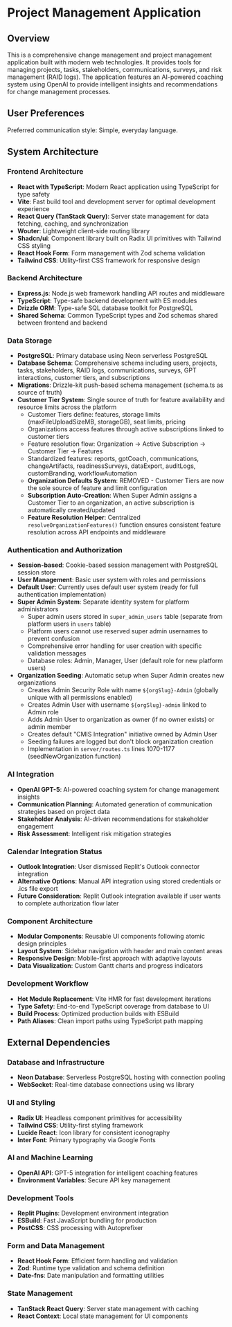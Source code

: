 # Project Management Application

## Overview

This is a comprehensive change management and project management application built with modern web technologies. It provides tools for managing projects, tasks, stakeholders, communications, surveys, and risk management (RAID logs). The application features an AI-powered coaching system using OpenAI to provide intelligent insights and recommendations for change management processes.

## User Preferences

Preferred communication style: Simple, everyday language.

## System Architecture

### Frontend Architecture
- **React with TypeScript**: Modern React application using TypeScript for type safety
- **Vite**: Fast build tool and development server for optimal development experience
- **React Query (TanStack Query)**: Server state management for data fetching, caching, and synchronization
- **Wouter**: Lightweight client-side routing library
- **Shadcn/ui**: Component library built on Radix UI primitives with Tailwind CSS styling
- **React Hook Form**: Form management with Zod schema validation
- **Tailwind CSS**: Utility-first CSS framework for responsive design

### Backend Architecture
- **Express.js**: Node.js web framework handling API routes and middleware
- **TypeScript**: Type-safe backend development with ES modules
- **Drizzle ORM**: Type-safe SQL database toolkit for PostgreSQL
- **Shared Schema**: Common TypeScript types and Zod schemas shared between frontend and backend

### Data Storage
- **PostgreSQL**: Primary database using Neon serverless PostgreSQL
- **Database Schema**: Comprehensive schema including users, projects, tasks, stakeholders, RAID logs, communications, surveys, GPT interactions, customer tiers, and subscriptions
- **Migrations**: Drizzle-kit push-based schema management (schema.ts as source of truth)
- **Customer Tier System**: Single source of truth for feature availability and resource limits across the platform
  - Customer Tiers define: features, storage limits (maxFileUploadSizeMB, storageGB), seat limits, pricing
  - Organizations access features through active subscriptions linked to customer tiers
  - Feature resolution flow: Organization → Active Subscription → Customer Tier → Features
  - Standardized features: reports, gptCoach, communications, changeArtifacts, readinessSurveys, dataExport, auditLogs, customBranding, workflowAutomation
  - **Organization Defaults System**: REMOVED - Customer Tiers are now the sole source of feature and limit configuration
  - **Subscription Auto-Creation**: When Super Admin assigns a Customer Tier to an organization, an active subscription is automatically created/updated
  - **Feature Resolution Helper**: Centralized `resolveOrganizationFeatures()` function ensures consistent feature resolution across API endpoints and middleware

### Authentication and Authorization
- **Session-based**: Cookie-based session management with PostgreSQL session store
- **User Management**: Basic user system with roles and permissions
- **Default User**: Currently uses default user system (ready for full authentication implementation)
- **Super Admin System**: Separate identity system for platform administrators
  - Super admin users stored in `super_admin_users` table (separate from platform users in `users` table)
  - Platform users cannot use reserved super admin usernames to prevent confusion
  - Comprehensive error handling for user creation with specific validation messages
  - Database roles: Admin, Manager, User (default role for new platform users)
- **Organization Seeding**: Automatic setup when Super Admin creates new organizations
  - Creates Admin Security Role with name `${orgSlug}-Admin` (globally unique with all permissions enabled)
  - Creates Admin User with username `${orgSlug}-admin` linked to Admin role
  - Adds Admin User to organization as owner (if no owner exists) or admin member
  - Creates default "CMIS Integration" initiative owned by Admin User
  - Seeding failures are logged but don't block organization creation
  - Implementation in `server/routes.ts` lines 1070-1177 (seedNewOrganization function)

### AI Integration
- **OpenAI GPT-5**: AI-powered coaching system for change management insights
- **Communication Planning**: Automated generation of communication strategies based on project data
- **Stakeholder Analysis**: AI-driven recommendations for stakeholder engagement
- **Risk Assessment**: Intelligent risk mitigation strategies

### Calendar Integration Status
- **Outlook Integration**: User dismissed Replit's Outlook connector integration
- **Alternative Options**: Manual API integration using stored credentials or .ics file export
- **Future Consideration**: Replit Outlook integration available if user wants to complete authorization flow later

### Component Architecture
- **Modular Components**: Reusable UI components following atomic design principles
- **Layout System**: Sidebar navigation with header and main content areas
- **Responsive Design**: Mobile-first approach with adaptive layouts
- **Data Visualization**: Custom Gantt charts and progress indicators

### Development Workflow
- **Hot Module Replacement**: Vite HMR for fast development iterations
- **Type Safety**: End-to-end TypeScript coverage from database to UI
- **Build Process**: Optimized production builds with ESBuild
- **Path Aliases**: Clean import paths using TypeScript path mapping

## External Dependencies

### Database and Infrastructure
- **Neon Database**: Serverless PostgreSQL hosting with connection pooling
- **WebSocket**: Real-time database connections using ws library

### UI and Styling
- **Radix UI**: Headless component primitives for accessibility
- **Tailwind CSS**: Utility-first styling framework
- **Lucide React**: Icon library for consistent iconography
- **Inter Font**: Primary typography via Google Fonts

### AI and Machine Learning
- **OpenAI API**: GPT-5 integration for intelligent coaching features
- **Environment Variables**: Secure API key management

### Development Tools
- **Replit Plugins**: Development environment integration
- **ESBuild**: Fast JavaScript bundling for production
- **PostCSS**: CSS processing with Autoprefixer

### Form and Data Management
- **React Hook Form**: Efficient form handling and validation
- **Zod**: Runtime type validation and schema definition
- **Date-fns**: Date manipulation and formatting utilities

### State Management
- **TanStack React Query**: Server state management with caching
- **React Context**: Local state management for UI components